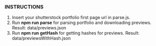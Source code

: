 ### INSTRUCTIONS

1. Insert your shutterstock portfolio first page url in parse.js. 
2. Run **npm run parse** for parsing portfolio and downloading previews. Result: data/previews.json
3. Run **npm run getHash** for getting hashes for previews. Result: data/previewsWithHash.json 